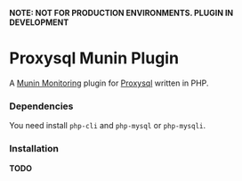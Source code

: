 **NOTE: NOT FOR PRODUCTION ENVIRONMENTS. PLUGIN IN DEVELOPMENT**

# Proxysql Munin Plugin

A [Munin Monitoring](http://munin-monitoring.org/) plugin for [Proxysql](http://www.proxysql.com/) written in PHP.

### Dependencies

You need install `php-cli` and `php-mysql` or `php-mysqli`.

### Installation

**TODO**
